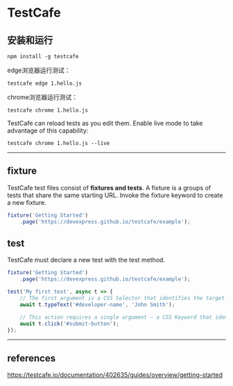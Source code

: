 # TestCafe
## 安装和运行
```shell
npm install -g testcafe
```

edge浏览器运行测试：
```shell
testcafe edge 1.hello.js
```

chrome浏览器运行测试：
```shell
testcafe chrome 1.hello.js
```

TestCafe can reload tests as you edit them. Enable live mode to take advantage of this capability:
```shell
testcafe chrome 1.hello.js --live
```

---

## fixture
TestCafe test files consist of **fixtures and tests**. A fixture is a groups of tests that share the same starting URL. Invoke the fixture keyword to create a new fixture.
```js
fixture('Getting Started')
    .page('https://devexpress.github.io/testcafe/example');
```

## test
TestCafe must declare a new test with the test method.
```js
fixture('Getting Started')
    .page('https://devexpress.github.io/testcafe/example');

test('My first test', async t => {
    // The first argument is a CSS Selector that identifies the target element (#developer-name). The second argument contains the input value 
    await t.typeText('#developer-name', 'John Smith');

    // This action requires a single argument — a CSS Keyword that identifies the target element.
    await t.click('#submit-button');
});
```

---

## references
https://testcafe.io/documentation/402635/guides/overview/getting-started